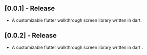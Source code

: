 ## [0.0.1] - Release

* A customizable flutter walkthrough screen library written in dart.

## [0.0.2] - Release

* A customizable flutter walkthrough screen library written in dart .
